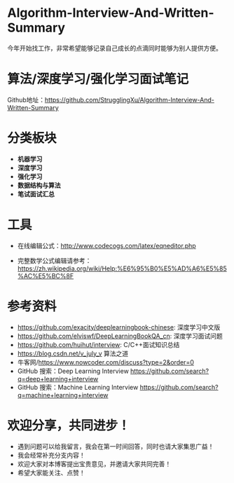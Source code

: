 # Algorithm-Interview-And-Written-Summary
今年开始找工作，非常希望能够记录自己成长的点滴同时能够为别人提供方便。

# 算法/深度学习/强化学习面试笔记
Github地址：https://github.com/StrugglingXu/Algorithm-Interview-And-Written-Summary

# 分类板块
* **机器学习**
* **深度学习**
* **强化学习**
* **数据结构与算法**
* **笔试面试汇总**

# 工具
* 在线编辑公式：http://www.codecogs.com/latex/eqneditor.php

* 完整数学公式编辑请参考：https://zh.wikipedia.org/wiki/Help:%E6%95%B0%E5%AD%A6%E5%85%AC%E5%BC%8F

# 参考资料
* https://github.com/exacity/deeplearningbook-chinese: 深度学习中文版
* https://github.com/elviswf/DeepLearningBookQA_cn: 深度学习面试问题
* https://github.com/huihut/interview: C/C++面试知识总结
* https://blog.csdn.net/v_july_v 算法之道
* 牛客网/https://www.nowcoder.com/discuss?type=2&order=0
* GitHub 搜索：Deep Learning Interview https://github.com/search?q=deep+learning+interview
* GitHub 搜索：Machine Learning Interview https://github.com/search?q=machine+learning+interview

# 欢迎分享，共同进步！
* 遇到问题可以给我留言，我会在第一时间回答，同时也请大家集思广益！
* 我会经常补充分支内容！
* 欢迎大家对本博客提出宝贵意见，并邀请大家共同完善！
* 希望大家能关注、点赞！
